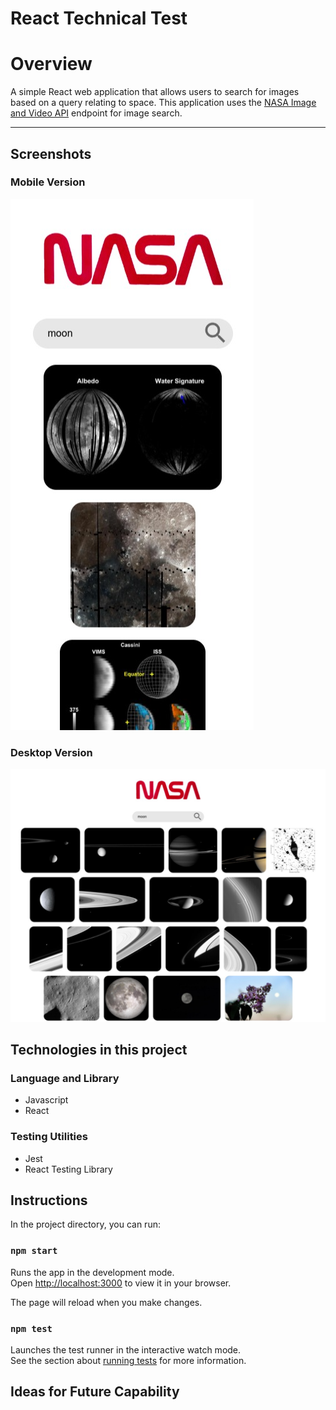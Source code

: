 # React Technical Test

# Overview

A simple React web application that allows users to search for images based on a query relating to space. This application uses the [NASA Image and Video API](https://images.nasa.gov/docs/images.nasa.gov_api_docs.pdf) endpoint for image search.

---

## Screenshots

### Mobile Version

![Mobile Version](/assets/mobile-pic.png "Mobile Version")

### Desktop Version

![Desktop Version](/assets/desktop-pic.png "Desktop Version")

## Technologies in this project

### Language and Library

- Javascript
- React

### Testing Utilities

- Jest
- React Testing Library

## Instructions

In the project directory, you can run:

### `npm start`

Runs the app in the development mode.\
Open [http://localhost:3000](http://localhost:3000) to view it in your browser.

The page will reload when you make changes.

### `npm test`

Launches the test runner in the interactive watch mode.\
See the section about [running tests](https://facebook.github.io/create-react-app/docs/running-tests) for more information.

## Ideas for Future Capability

